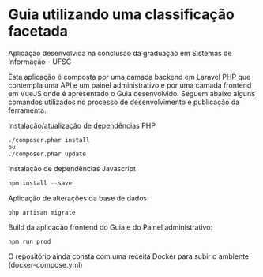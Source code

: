 # Guia utilizando uma classificação facetada

Aplicação desenvolvida na conclusão da graduação em Sistemas de Informação - UFSC

Esta aplicação é composta por uma camada backend em Laravel PHP que contempla uma API e um painel administrativo e por uma camada frontend em VueJS onde é apresentado o Guia desenvolvido. Seguem abaixo alguns comandos utilizados no processo de desenvolvimento e publicação da ferramenta.

Instalação/atualização de dependências PHP

```
./composer.phar install
ou
./composer.phar update
``` 

Instalação de dependências Javascript

```js
npm install --save
```

Aplicação de alterações da base de dados:

```
php artisan migrate
```

Build da aplicação frontend do Guia e do Painel administrativo:
``` 
npm run prod
```

O repositório ainda consta com uma receita Docker para subir o ambiente (docker-compose.yml)